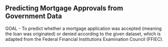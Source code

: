 ## Predicting Mortgage Approvals from Government Data
GOAL - To predict whether a mortgage application was accepted (meaning the loan was originated) or denied according to the given dataset, which is adapted from the Federal Financial Institutions Examination Council (FFIEC).
